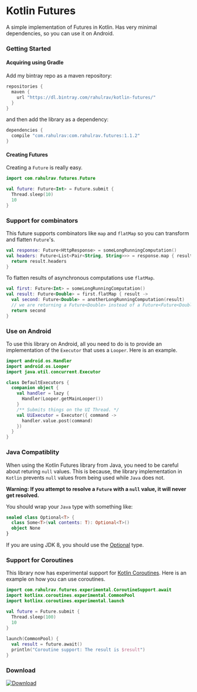 # Kotlin Futures

A simple implementation of Futures in Kotlin.
Has very minimal dependencies, so you can use it on Android.

### Getting Started

#### Acquiring using Gradle

Add my bintray repo as a maven repository:

```gradle
repositories {
  maven {
    url "https://dl.bintray.com/rahulrav/kotlin-futures/"
  }
}
```
and then add the library as a dependency:

```gradle
dependencies {
  compile "com.rahulrav:com.rahulrav.futures:1.1.2"
}
```

#### Creating Futures

Creating a `Future` is really easy.

```kotlin
import com.rahulrav.futures.Future

val future: Future<Int> = Future.submit {
  Thread.sleep(10)
  10
}
```

### Support for combinators

This future supports combinators like `map` and `flatMap` so you can transform and flatten `Future`'s.

```kotlin
val response: Future<HttpResponse> = someLongRunningComputation()
val headers: Future<List<Pair<String, String>>> = response.map { result ->
  return result.headers
}
```

To flatten results of asynchronous computations use `flatMap`.

```kotlin
val first: Future<Int> = someLongRunningComputation()
val result: Future<Double> = first.flatMap { result ->
  val second: Future<Double> = anotherLongRunningComputation(result)
  // we are returning a Future<Double> instead of a Future<Future<Double>>
  return second
}
```

### Use on Android

To use this library on Android, all you need to do is to provide an implementation
of the `Executor` that uses a `Looper`. Here is an example.

```kotlin
import android.os.Handler
import android.os.Looper
import java.util.concurrent.Executor

class DefaultExecutors {
  companion object {
    val handler = lazy {
      Handler(Looper.getMainLooper())
    }
    /** Submits things on the UI Thread. */
    val UiExecutor = Executor({ command ->
      handler.value.post(command)
    })
  }
}
```
### Java Compatiblity

When using the Kotlin Futures library from Java, you need to be careful about returing `null` values.
This is because, the library implementation in `Kotlin` prevents `null` values from being used while `Java` does not.

<b>Warning: If you attempt to resolve a `Future` with a `null` value, it will never get resolved.</b>

You should wrap your `Java` type with something like:

```kotlin
sealed class Optional<T> {
  class Some<T>(val contents: T): Optional<T>()
  object None
}
```

If you are using JDK 8, you should use the [Optional](https://docs.oracle.com/javase/8/docs/api/java/util/Optional.html) type.

### Support for Coroutines

This library now has experimental support for [Kotlin Coroutines](https://kotlinlang.org/docs/reference/coroutines.html#generators-api-in-kotlincoroutines).
Here is an example on how you can use coroutines.


```kotlin
import com.rahulrav.futures.experimental.CoroutineSupport.await
import kotlinx.coroutines.experimental.CommonPool
import kotlinx.coroutines.experimental.launch

val future = Future.submit {
  Thread.sleep(100)
  10
}
 
launch(CommonPool) {
  val result = future.await()
  println("Coroutine support: The result is $result")
}
```

### Download

 [ ![Download](https://api.bintray.com/packages/rahulrav/kotlin-futures/com.rahulrav.futures/images/download.svg) ](https://bintray.com/rahulrav/kotlin-futures/com.rahulrav.futures/_latestVersion)
